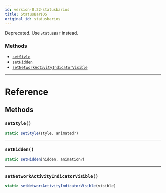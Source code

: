 ```yaml
---
id: version-0.22-statusbarios
title: StatusBarIOS
original_id: statusbarios
---
```


Deprecated. Use `StatusBar` instead.


### Methods

- [`setStyle`](statusbarios.md#setstyle)
- [`setHidden`](statusbarios.md#sethidden)
- [`setNetworkActivityIndicatorVisible`](statusbarios.md#setnetworkactivityindicatorvisible)




---

# Reference

## Methods

### `setStyle()`

```javascript
static setStyle(style, animated?)
```



---

### `setHidden()`

```javascript
static setHidden(hidden, animation?)
```



---

### `setNetworkActivityIndicatorVisible()`

```javascript
static setNetworkActivityIndicatorVisible(visible)
```



